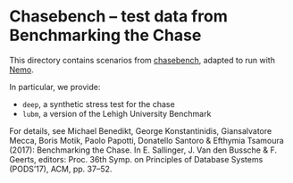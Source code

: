 # Chasebench – test data from Benchmarking the Chase

This directory contains scenarios from [chasebench](https://github.com/dbunibas/chasebench), adapted to run with [Nemo](https://github.com/knowsys/nemo). 

In particular, we provide:
* `deep`, a synthetic stress test for the chase
* `lubm`, a version of the Lehigh University Benchmark

For details, see
  Michael Benedikt, George Konstantinidis, Giansalvatore Mecca, Boris Motik, Paolo Papotti, Donatello Santoro & Efthymia Tsamoura (2017): Benchmarking the Chase. In E. Sallinger, J. Van den Bussche & F. Geerts, editors: Proc. 36th Symp. on Principles of Database Systems (PODS’17), ACM, pp. 37–52.
